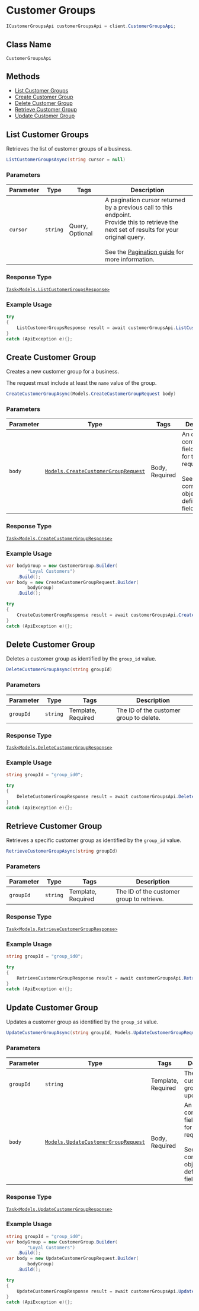 # Customer Groups

```csharp
ICustomerGroupsApi customerGroupsApi = client.CustomerGroupsApi;
```

## Class Name

`CustomerGroupsApi`

## Methods

* [List Customer Groups](/doc/customer-groups.md#list-customer-groups)
* [Create Customer Group](/doc/customer-groups.md#create-customer-group)
* [Delete Customer Group](/doc/customer-groups.md#delete-customer-group)
* [Retrieve Customer Group](/doc/customer-groups.md#retrieve-customer-group)
* [Update Customer Group](/doc/customer-groups.md#update-customer-group)

## List Customer Groups

Retrieves the list of customer groups of a business.

```csharp
ListCustomerGroupsAsync(string cursor = null)
```

### Parameters

| Parameter | Type | Tags | Description |
|  --- | --- | --- | --- |
| `cursor` | `string` | Query, Optional | A pagination cursor returned by a previous call to this endpoint.<br>Provide this to retrieve the next set of results for your original query.<br><br>See the [Pagination guide](https://developer.squareup.com/docs/working-with-apis/pagination) for more information. |

### Response Type

[`Task<Models.ListCustomerGroupsResponse>`](/doc/models/list-customer-groups-response.md)

### Example Usage

```csharp
try
{
    ListCustomerGroupsResponse result = await customerGroupsApi.ListCustomerGroupsAsync(null);
}
catch (ApiException e){};
```

## Create Customer Group

Creates a new customer group for a business. 

The request must include at least the `name` value of the group.

```csharp
CreateCustomerGroupAsync(Models.CreateCustomerGroupRequest body)
```

### Parameters

| Parameter | Type | Tags | Description |
|  --- | --- | --- | --- |
| `body` | [`Models.CreateCustomerGroupRequest`](/doc/models/create-customer-group-request.md) | Body, Required | An object containing the fields to POST for the request.<br><br>See the corresponding object definition for field details. |

### Response Type

[`Task<Models.CreateCustomerGroupResponse>`](/doc/models/create-customer-group-response.md)

### Example Usage

```csharp
var bodyGroup = new CustomerGroup.Builder(
        "Loyal Customers")
    .Build();
var body = new CreateCustomerGroupRequest.Builder(
        bodyGroup)
    .Build();

try
{
    CreateCustomerGroupResponse result = await customerGroupsApi.CreateCustomerGroupAsync(body);
}
catch (ApiException e){};
```

## Delete Customer Group

Deletes a customer group as identified by the `group_id` value.

```csharp
DeleteCustomerGroupAsync(string groupId)
```

### Parameters

| Parameter | Type | Tags | Description |
|  --- | --- | --- | --- |
| `groupId` | `string` | Template, Required | The ID of the customer group to delete. |

### Response Type

[`Task<Models.DeleteCustomerGroupResponse>`](/doc/models/delete-customer-group-response.md)

### Example Usage

```csharp
string groupId = "group_id0";

try
{
    DeleteCustomerGroupResponse result = await customerGroupsApi.DeleteCustomerGroupAsync(groupId);
}
catch (ApiException e){};
```

## Retrieve Customer Group

Retrieves a specific customer group as identified by the `group_id` value.

```csharp
RetrieveCustomerGroupAsync(string groupId)
```

### Parameters

| Parameter | Type | Tags | Description |
|  --- | --- | --- | --- |
| `groupId` | `string` | Template, Required | The ID of the customer group to retrieve. |

### Response Type

[`Task<Models.RetrieveCustomerGroupResponse>`](/doc/models/retrieve-customer-group-response.md)

### Example Usage

```csharp
string groupId = "group_id0";

try
{
    RetrieveCustomerGroupResponse result = await customerGroupsApi.RetrieveCustomerGroupAsync(groupId);
}
catch (ApiException e){};
```

## Update Customer Group

Updates a customer group as identified by the `group_id` value.

```csharp
UpdateCustomerGroupAsync(string groupId, Models.UpdateCustomerGroupRequest body)
```

### Parameters

| Parameter | Type | Tags | Description |
|  --- | --- | --- | --- |
| `groupId` | `string` | Template, Required | The ID of the customer group to update. |
| `body` | [`Models.UpdateCustomerGroupRequest`](/doc/models/update-customer-group-request.md) | Body, Required | An object containing the fields to POST for the request.<br><br>See the corresponding object definition for field details. |

### Response Type

[`Task<Models.UpdateCustomerGroupResponse>`](/doc/models/update-customer-group-response.md)

### Example Usage

```csharp
string groupId = "group_id0";
var bodyGroup = new CustomerGroup.Builder(
        "Loyal Customers")
    .Build();
var body = new UpdateCustomerGroupRequest.Builder(
        bodyGroup)
    .Build();

try
{
    UpdateCustomerGroupResponse result = await customerGroupsApi.UpdateCustomerGroupAsync(groupId, body);
}
catch (ApiException e){};
```

